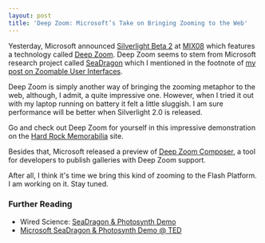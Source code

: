 ```yaml
---
layout: post
title: 'Deep Zoom: Microsoft’s Take on Bringing Zooming to the Web'
---
```

Yesterday, Microsoft announced <a href="http://silverlight.net/">Silverlight Beta 2</a> at <a href="http://visitmix.com/2008/">MIX08</a> which features a technology called <a href="http://blogs.msdn.com/stevecla01/archive/2008/03/05/prepare-to-be-blown-away-with-deep-zoom.aspx">Deep Zoom</a>. Deep Zoom seems to stem from Microsoft research project called <a href="http://labs.live.com/Seadragon.aspx">SeaDragon</a> which I mentioned in the footnote of <a href="/blog/zoomable-user-interfaces/">my post on Zoomable User Interfaces</a>.

Deep Zoom is simply another way of bringing the zooming metaphor to the web, although, I admit, a quite impressive one. However, when I tried it out with my laptop running on battery it felt a little sluggish. I am sure performance will be better when Silverlight 2.0 is released.

Go and check out Deep Zoom for yourself in this impressive demonstration on the <a href="http://memorabilia.hardrock.com/">Hard Rock Memorabilia</a> site.</p>

Besides that, Microsoft released a preview of <a href="http://blogs.msdn.com/expression/archive/2008/03/05/download-the-preview-of-the-deep-zoom-composer.aspx">Deep Zoom Composer</a>, a tool for developers to publish galleries with Deep Zoom support.

After all, I think it&#x27;s time we bring this kind of zooming to the Flash Platform. I am working on it. Stay tuned.

<h3>Further Reading</h3>
<ul>
    <li>Wired Science: <a href="http://www.pbs.org/kcet/wiredscience/video/86-photosynth.html">SeaDragon &amp; Photosynth Demo</a></li>
    <li><a href="http://www.ted.com/index.php/talks/view/id/129" title="Blaise Aguera y Arcas: Jaw-dropping Photosynth demo">Microsoft SeaDragon &amp; Photosynth Demo @ TED</a></li>
</ul>